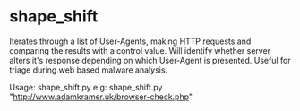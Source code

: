 # shape_shift

Iterates through a list of User-Agents, making HTTP requests and comparing the results with a control value.
Will identify whether server alters it's response depending on which User-Agent is presented.
Useful for triage during web based malware analysis.

Usage: shape_shift.py <url>
e.g: shape_shift.py "http://www.adamkramer.uk/browser-check.php"
  
  
